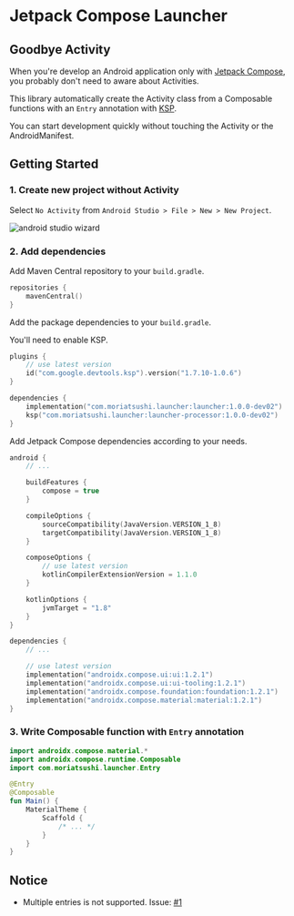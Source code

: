 # Jetpack Compose Launcher

## Goodbye Activity

When you're develop an Android application only with [Jetpack Compose](https://developer.android.com/jetpack/compose), you probably don't need to aware about Activities.

This library automatically create the Activity class from a Composable functions with an `Entry` annotation with [KSP](https://github.com/google/ksp).

You can start development quickly without touching the Activity or the AndroidManifest.

## Getting Started

### 1. Create new project without Activity

Select `No Activity` from `Android Studio > File > New > New Project`.

![android studio wizard](https://user-images.githubusercontent.com/13435109/184525219-c262ba62-b0db-4e2e-8f60-cff65232322d.png)

### 2. Add dependencies

Add Maven Central repository to your `build.gradle`.

```kotlin
repositories {
    mavenCentral()
}
```

Add the package dependencies to your `build.gradle`.

You'll need to enable KSP.

```kotlin
plugins {
    // use latest version
    id("com.google.devtools.ksp").version("1.7.10-1.0.6")
}

dependencies {
    implementation("com.moriatsushi.launcher:launcher:1.0.0-dev02")
    ksp("com.moriatsushi.launcher:launcher-processor:1.0.0-dev02")
}
```

Add Jetpack Compose dependencies according to your needs.

```kotlin
android {
    // ...

    buildFeatures {
        compose = true
    }

    compileOptions {
        sourceCompatibility(JavaVersion.VERSION_1_8)
        targetCompatibility(JavaVersion.VERSION_1_8)
    }

    composeOptions {
        // use latest version
        kotlinCompilerExtensionVersion = 1.1.0
    }

    kotlinOptions {
        jvmTarget = "1.8"
    }
}

dependencies {
    // ...

    // use latest version
    implementation("androidx.compose.ui:ui:1.2.1")
    implementation("androidx.compose.ui:ui-tooling:1.2.1")
    implementation("androidx.compose.foundation:foundation:1.2.1")
    implementation("androidx.compose.material:material:1.2.1")
}
```

### 3. Write Composable function with `Entry` annotation
```kotlin
import androidx.compose.material.*
import androidx.compose.runtime.Composable
import com.moriatsushi.launcher.Entry

@Entry
@Composable
fun Main() {
    MaterialTheme {
        Scaffold {
            /* ... */
        }
    }
}
```

## Notice
* Multiple entries is not supported. Issue: [#1](https://github.com/Mori-Atsushi/compose-launcher/issues/1)

